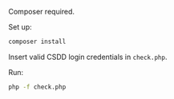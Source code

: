 Composer required.

Set up:
```bash
composer install
```

Insert valid CSDD login credentials in `check.php`.

Run:
```bash
php -f check.php
```